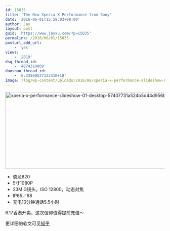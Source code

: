 ```yaml
---
id: 15035
title: 'The New Xperia X Performance from Sony'
date: '2016-06-01T15:58:03+08:00'
author: Jay
layout: post
guid: 'https://www.jayxu.com/?p=15035'
permalink: /2016/06/01/15035
posturl_add_url:
    - 'yes'
views:
    - '2819'
dsq_thread_id:
    - '4874310809'
duoshuo_thread_id:
    - '6.3356052712341E+18'
image: /log/wp-content/uploads/2016/06/xperia-x-performance-slideshow-01-desktop-57407731a524b5d44d956bed4ac29493.jpg
---
```


<a href="http://www.jayxu.com/log/wp-content/uploads/2016/06/xperia-x-performance-slideshow-01-desktop-57407731a524b5d44d956bed4ac29493.jpg"><img class="alignnone size-medium wp-image-15060" src="http://www.jayxu.com/log/wp-content/uploads/2016/06/xperia-x-performance-slideshow-01-desktop-57407731a524b5d44d956bed4ac29493-600x243.jpg" alt="xperia-x-performance-slideshow-01-desktop-57407731a524b5d44d956bed4ac29493" width="600" height="243" /></a>
<ul>
 	<li>骁龙820</li>
 	<li>5寸1080P</li>
 	<li>23M G镜头，ISO 12800，动态对焦</li>
 	<li>IP65／68</li>
 	<li>充电10分钟通话5.5小时</li>
</ul>
6.17香港开卖，这次信仰值得提前充值～

更详细的软文可见<a href="https://www.zhihu.com/question/40648742/answer/103949136?from=profile_answer_card" target="_blank">知乎</a>